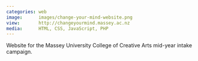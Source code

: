 ```yaml
---
categories: web
image:      images/change-your-mind-website.png
view:       http://changeyourmind.massey.ac.nz
media:      HTML, CSS, JavaScript, PHP
---
```

Website for the Massey University College of Creative Arts mid-year intake
campaign.
